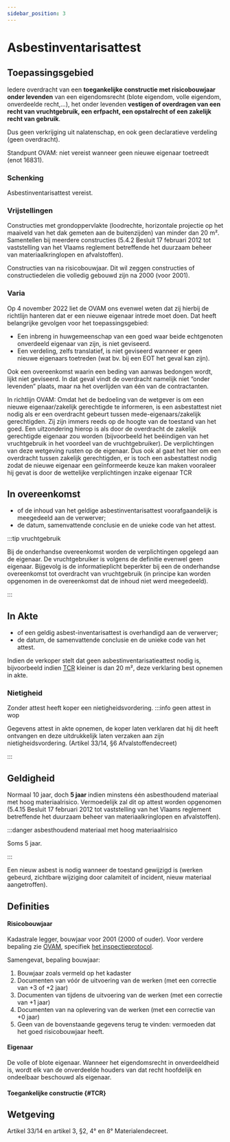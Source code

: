 ```yaml
---
sidebar_position: 3
---
```


# Asbestinventarisattest

## Toepassingsgebied

Iedere overdracht van een **toegankelijke constructie met risicobouwjaar** **onder levenden** van een eigendomsrecht (blote eigendom, volle eigendom, onverdeelde recht,...), het onder levenden **vestigen of overdragen van een recht van vruchtgebruik, een erfpacht, een opstalrecht of een zakelijk recht van gebruik**.

Dus geen verkrijging uit nalatenschap, en ook geen declaratieve verdeling (geen overdracht).

Standpunt OVAM: niet vereist wanneer geen nieuwe eigenaar toetreedt (enot 16831).

### Schenking
Asbestinventarisattest vereist.

### Vrijstellingen

Constructies met grondoppervlakte (loodrechte, horizontale projectie op het maaiveld van het dak gemeten aan de buitenzijden) van minder dan 20 m². Samentellen bij meerdere constructies (5.4.2 Besluit 17 februari 2012 tot vaststelling van het Vlaams reglement betreffende het duurzaam beheer van materiaalkringlopen en afvalstoffen).

Constructies van na risicobouwjaar. Dit wil zeggen constructies of constructiedelen die volledig gebouwd zijn na 2000 (voor 2001).

### Varia

Op 4 november 2022 liet de OVAM ons evenwel weten dat zij hierbij de richtlijn hanteren dat er een nieuwe eigenaar intrede moet doen. Dat heeft belangrijke gevolgen voor het toepassingsgebied:

* Een inbreng in huwgemeenschap van een goed waar beide echtgenoten onverdeeld eigenaar van zijn, is niet geviseerd.
* Een verdeling, zelfs translatief, is niet geviseerd wanneer er geen nieuwe eigenaars toetreden (wat bv. bij een EOT het geval kan zijn).

Ook een overeenkomst waarin een beding van aanwas bedongen wordt, lijkt niet geviseerd. In dat geval vindt de overdracht namelijk niet “onder levenden” plaats, maar na het overlijden van één van de contractanten.

In richtlijn OVAM:
Omdat het de bedoeling van de wetgever is om een nieuwe eigenaar/zakelijk gerechtigde te informeren, is
een asbestattest niet nodig als er een overdracht gebeurt tussen mede-eigenaars/zakelijk gerechtigden. Zij zijn
immers reeds op de hoogte van de toestand van het goed. Een uitzondering hierop is als door de overdracht
de zakelijk gerechtigde eigenaar zou worden (bijvoorbeeld het beëindigen van het vruchtgebruik in het
voordeel van de vruchtgebruiker). De verplichtingen van deze wetgeving rusten op de eigenaar. Dus ook al
gaat het hier om een overdracht tussen zakelijk gerechtigden, er is toch een asbestattest nodig zodat de
nieuwe eigenaar een geïnformeerde keuze kan maken vooraleer hij gevat is door de wettelijke verplichtingen
inzake eigenaar TCR

## In overeenkomst

* of de inhoud van het geldige asbestinventarisattest voorafgaandelijk is meegedeeld aan de verwerver;
* de datum, samenvattende conclusie en de unieke code van het attest.

:::tip vruchtgebruik

Bij de onderhandse overeenkomst worden de verplichtingen opgelegd aan de eigenaar. De vruchtgebruiker is volgens de definitie evenwel geen eigenaar. Bijgevolg is de informatieplicht beperkter bij een de onderhandse overeenkomst tot overdracht van vruchtgebruik (in principe kan worden opgenomen in de overeenkomst dat de inhoud niet werd meegedeeld).

:::

## In Akte

* of een geldig asbest-inventarisattest is overhandigd aan de verwerver;
* de datum, de samenvattende conclusie en de unieke code van het attest.

Indien de verkoper stelt dat geen asbestinventarisatieattest nodig is, bijvoorbeeld indien [TCR](#TCR) kleiner is dan 20 m², deze verklaring best opnemen in akte.

### Nietigheid

Zonder attest heeft koper een nietigheidsvordering.
:::info geen attest in wop

Gegevens attest in akte opnemen, de koper laten verklaren dat hij dit heeft ontvangen en deze uitdrukkelijk laten verzaken aan zijn nietigheidsvordering. (Artikel 33/14, §6 Afvalstoffendecreet)

:::

## Geldigheid

Normaal 10 jaar, doch **5 jaar** indien minstens één asbesthoudend materiaal met hoog materiaalrisico. Vermoedelijk zal dit op attest worden opgenomen (5.4.15 Besluit 17 februari 2012 tot vaststelling van het Vlaams reglement betreffende het duurzaam beheer van materiaalkringlopen en afvalstoffen).

:::danger asbesthoudend materiaal met hoog materiaalrisico

Soms 5 jaar.

:::

Een nieuw asbest is nodig wanneer de toestand gewijzigd is (werken gebeurd, zichtbare wijziging door
calamiteit of incident, nieuw materiaal aangetroffen).

## Definities

#### Risicobouwjaar

Kadastrale legger, bouwjaar voor 2001 (2000 of ouder). Voor verdere bepaling zie [OVAM](https://ovam.vlaanderen.be/vakinformatie-over-het-asbestattest), specifiek [het inspectieprotocol](https://emis.vito.be/sites/emis/files/legislation/91/2022/sb220422-3_Bijlage-bij-MB-van_1-april-2022.pdf#page=5).

Samengevat, bepaling bouwjaar:

1. Bouwjaar zoals vermeld op het kadaster
2. Documenten van vóór de uitvoering van de werken (met een correctie van +3 of
+2 jaar)
3. Documenten van tijdens de uitvoering van de werken (met een correctie van +1 jaar)
4. Documenten van na oplevering van de werken (met een correctie van +0 jaar)
5. Geen van de bovenstaande gegevens terug te vinden: vermoeden dat het goed
risicobouwjaar heeft.

#### Eigenaar

De volle of blote eigenaar. Wanneer het eigendomsrecht in onverdeeldheid is, wordt elk van de onverdeelde houders van dat recht hoofdelijk en ondeelbaar beschouwd als eigenaar.

#### Toegankelijke constructie {#TCR}

## Wetgeving

Artikel 33/14 en artikel 3, §2, 4° en 8° Materialendecreet.